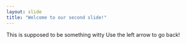 ```yaml
---
layout: slide
title: "Welcome to our second slide!"
---
```

This is supposed to be something witty
Use the left arrow to go back!
